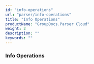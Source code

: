 ```yaml
---
id: "info-operations"
url: "parser/info-operations"
title: "Info Operations"
productName: "GroupDocs.Parser Cloud"
weight: 2
description: ""
keywords: ""
---
```


### Info Operations ###
